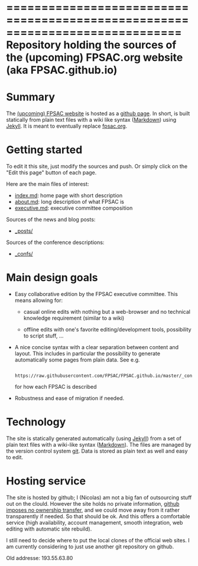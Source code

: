 =============================================================================
Repository holding the sources of the (upcoming) FPSAC.org website (aka FPSAC.github.io)
=============================================================================

# Summary

The [(upcoming) FPSAC website](http://fpsac.github.io) is hosted as a
[github page](https://pages.github.com/).
In short, is built statically from
plain text files with a wiki like syntax
([Markdown](http://en.wikipedia.org/wiki/Markdown)) using
[Jekyll](http://jekyllrb.com/). It is meant to eventually replace
[fpsac.org](http://fpsac.org/).

# Getting started

To edit it this site, just modify the sources and push. Or simply
click on the "Edit this page" button of each page.

Here are the main files of interest:

- [index.md](index.md): home page with short description
- [about.md](about.md): long description of what FPSAC is
- [executive.md](executive.md): executive committee composition

Sources of the news and blog posts:

- [_posts/](_posts/)

Sources of the conference descriptions:

- [_confs/](_confs/)

# Main design goals

- Easy collaborative edition by the FPSAC executive committee. This
  means allowing for:

  - casual online edits with nothing but a web-browser and no
    technical knowledge requirement (similar to a wiki)

  - offline edits with one's favorite editing/development tools,
    possibility to script stuff, ...

- A nice concise syntax with a clear separation between content and
  layout. This includes in particular the possibility to generate
  automatically some pages from plain data. See e.g.

        https://raw.githubusercontent.com/FPSAC/FPSAC.github.io/master/_confs/15.md

  for how each FPSAC is described

- Robustness and ease of migration if needed.

# Technology

The site is statically generated automatically (using
[Jekyll](http://jekyllrb.com/)) from a set of plain text files with a
wiki-like syntax
([Markdown](http://en.wikipedia.org/wiki/Markdown)). The files are
managed by the version control system
[git](https://git-scm.com/). Data is stored as plain text as well and
easy to edit.

# Hosting service

The site is hosted by github; I (Nicolas) am not a big fan of
outsourcing stuff out on the clould. However the site holds no private
information,
[github imposes no ownership transfer](https://help.github.com/articles/github-terms-of-service/),
and we could move away from it rather transparently if needed. So that
should be ok. And this offers a comfortable service (high
availability, account management, smooth integration, web editing with
automatic site rebuild).

I still need to decide where to put the local clones of the official
web sites. I am currently considering to just use another git
repository on github.

Old addresse: 193.55.63.80
